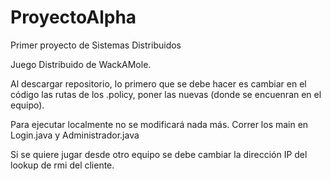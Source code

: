 # ProyectoAlpha
Primer proyecto de Sistemas Distribuidos

Juego Distribuido de WackAMole.

Al descargar repositorio, lo primero que se debe hacer es cambiar en el código las rutas de los .policy, 
poner las nuevas (donde se encuenran en el equipo). 

Para ejecutar localmente no se modificará nada más. Correr los main en Login.java y Administrador.java

Si se quiere jugar desde otro equipo se debe cambiar la dirección IP del lookup de rmi del cliente.
